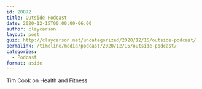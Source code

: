 ```yaml
---
id: 20872
title: Outside Podcast
date: 2020-12-15T00:00:00-06:00
author: claycarson
layout: post
guid: http://claycarson.net/uncategorized/2020/12/15/outside-podcast/
permalink: /timeline/media/podcast/2020/12/15/outside-podcast/
categories:
  - Podcast
format: aside
---
```

<div class="media-details">Tim Cook on Health and Fitness</div>

<div class="media-creator"></div>

<div class="media-rating"></div>